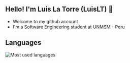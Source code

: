 ## Hello! I'm Luis La Torre (LuisLT) 👋

- Welcome to my github account
- I'm a Software Engineering student at UNMSM - Peru

## Languages
![Most used languages](https://github-readme-stats.vercel.app/api/top-langs/?username=LTprograms&layout=compact&theme=dark&hide=Procfile)
<!--
**LTprograms/LTprograms** is a ✨ _special_ ✨ repository because its `README.md` (this file) appears on your GitHub profile.

Here are some ideas to get you started:

- 🔭 I’m currently working on ...
- 🌱 I’m currently learning ...
- 👯 I’m looking to collaborate on ...
- 🤔 I’m looking for help with ...
- 💬 Ask me about ...
- 📫 How to reach me: ...
- 😄 Pronouns: ...
- ⚡ Fun fact: ...
-->

